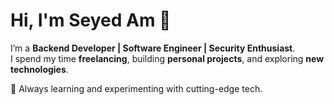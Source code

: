 # Hi, I'm Seyed Am 👋

I’m a **Backend Developer | Software Engineer | Security Enthusiast**.  
I spend my time **freelancing**, building **personal projects**, and exploring **new technologies**.  

🌱 Always learning and experimenting with cutting-edge tech.  
